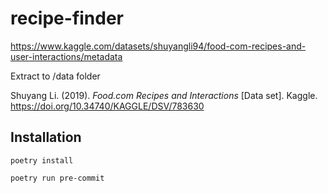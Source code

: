 # recipe-finder

https://www.kaggle.com/datasets/shuyangli94/food-com-recipes-and-user-interactions/metadata

Extract to /data folder

Shuyang Li. (2019). <i>Food.com Recipes and Interactions</i> [Data set]. Kaggle. https://doi.org/10.34740/KAGGLE/DSV/783630


## Installation

`poetry install`

`poetry run pre-commit`
